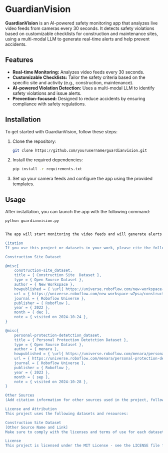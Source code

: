 # GuardianVision

**GuardianVision** is an AI-powered safety monitoring app that analyzes live video feeds from cameras every 30 seconds. It detects safety violations based on customizable checklists for construction and maintenance sites, using a multi-modal LLM to generate real-time alerts and help prevent accidents.

## Features

- **Real-time Monitoring:** Analyzes video feeds every 30 seconds.
- **Customizable Checklists:** Tailor the safety criteria based on the specific site and activity (e.g., construction, maintenance).
- **AI-powered Violation Detection:** Uses a multi-modal LLM to identify safety violations and issue alerts.
- **Prevention-focused:** Designed to reduce accidents by ensuring compliance with safety regulations.

## Installation

To get started with GuardianVision, follow these steps:

1. Clone the repository:
    ```bash
    git clone https://github.com/yourusername/guardianvision.git
    ```

2. Install the required dependencies:
    ```bash
    pip install -r requirements.txt
    ```

3. Set up your camera feeds and configure the app using the provided templates.

## Usage

After installation, you can launch the app with the following command:
```bash
python guardianvision.py


The app will start monitoring the video feeds and will generate alerts for any detected safety violations based on the checklists you've set up.

Citation
If you use this project or datasets in your work, please cite the following:

Construction Site Dataset

@misc{
    construction-site_dataset,
    title = { Construction Site  Dataset },
    type = { Open Source Dataset },
    author = { New Workspace },
    howpublished = { \url{ https://universe.roboflow.com/new-workspace-w7psa/construction-site } },
    url = { https://universe.roboflow.com/new-workspace-w7psa/construction-site },
    journal = { Roboflow Universe },
    publisher = { Roboflow },
    year = { 2022 },
    month = { dec },
    note = { visited on 2024-10-24 },
}

@misc{
    personal-protection-detetction_dataset,
    title = { Personal Protection Detetction Dataset },
    type = { Open Source Dataset },
    author = { menara },
    howpublished = { \url{ https://universe.roboflow.com/menara/personal-protection-detetction } },
    url = { https://universe.roboflow.com/menara/personal-protection-detetction },
    journal = { Roboflow Universe },
    publisher = { Roboflow },
    year = { 2023 },
    month = { sep },
    note = { visited on 2024-10-28 },
}

Other Sources
(Add citation information for other sources used in the project, following a similar format as above.)

License and Attribution
This project uses the following datasets and resources:

Construction Site Dataset
[Other Source Name and Link]
Make sure to comply with the licenses and terms of use for each dataset or resource.

License
This project is licensed under the MIT License - see the LICENSE file for details.
